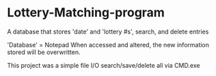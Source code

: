 # Lottery-Matching-program
A database that stores 'date' and 'lottery #s', search, and delete entries

'Database' = Notepad
When accessed and altered, the new information stored will be overwritten.

This project was a simple file I/O search/save/delete all via CMD.exe


